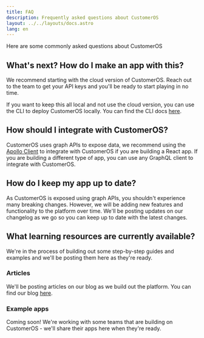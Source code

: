 ```yaml
---
title: FAQ
description: Frequently asked questions about CustomerOS
layout: ../../layouts/docs.astro
lang: en
---
```


Here are some commonly asked questions about CustomerOS

## What's next? How do I make an app with this?

We recommend starting with the cloud version of CustomerOS. Reach out to the team to get your API keys and you'll be ready to start playing in no time.

If you want to keep this all local and not use the cloud version, you can use the CLI to deploy CustomerOS locally. You can find the CLI docs [here](/en/cli).

## How should I integrate with CustomerOS?

CustomerOS uses graph APIs to expose data, we recommend using the [Apollo Client](https://www.apollographql.com/docs/react/) to integrate with CustomerOS if you are building a React app. If you are building a different type of app, you can use any GraphQL client to integrate with CustomerOS.

## How do I keep my app up to date?

As CustomerOS is exposed using graph APIs, you shouldn't experience many breaking changes. However, we will be adding new features and functionality to the platform over time. We'll be posting updates on our changelog as we go so you can keep up to date with the latest changes.

## What learning resources are currently available?

We're in the process of building out some step-by-step guides and examples and we'll be posting them here as they're ready.

### Articles

We'll be posting articles on our blog as we build out the platform. You can find our blog [here](https://customeros.ai/blog).

### Example apps

Coming soon! We're working with some teams that are building on CustomerOS - we'll share their apps here when they're ready.
